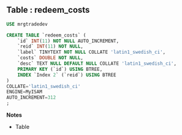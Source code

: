 Table : redeem_costs
--------------------

```SQL
USE mrgtradedev

CREATE TABLE `redeem_costs` (
	`id` INT(11) NOT NULL AUTO_INCREMENT,
	`reid` INT(11) NOT NULL,
	`label` TINYTEXT NOT NULL COLLATE 'latin1_swedish_ci',
	`costs` DOUBLE NOT NULL,
	`desc` TEXT NULL DEFAULT NULL COLLATE 'latin1_swedish_ci',
	PRIMARY KEY (`id`) USING BTREE,
	INDEX `Index 2` (`reid`) USING BTREE
)
COLLATE='latin1_swedish_ci'
ENGINE=MyISAM
AUTO_INCREMENT=312
;
```
__Notes__

+ Table